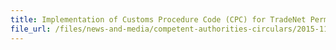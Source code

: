 ```yaml
---
title: Implementation of Customs Procedure Code (CPC) for TradeNet Permit Applications involving Medicaments containing Ephedrine or Pseudoephedrine 
file_url: /files/news-and-media/competent-authorities-circulars/2015-11-05-CA.pdf
---
```


